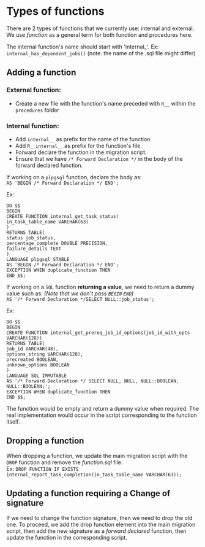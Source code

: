 # Types of functions

There are 2 types of functions that we currently use: internal and external. We use _function_ as a general term for both function and 
procedures here.

The internal function's name should start with 'internal_'. Ex: `internal_has_dependent_jobs()` (note. the name of the .sql file might 
differ)

## Adding a function

### External function:
- Create a new file with the function's name preceded with `R__` within the `procedures` folder  
### Internal function:  
- Add `internal__` as prefix for the name of the function 
- Add `R__internal__` as prefix for the function's file.
- Forward declare the function in the migration script. 
- Ensure that we have `/* Forward Declaration */` in the body of the forward declared function.

If working on a `plpgsql` function, declare the body as:  
`AS 'BEGIN /* Forward Declaration */ END';`  

Ex:  

    DO $$
    BEGIN
    CREATE FUNCTION internal_get_task_status(
    in_task_table_name VARCHAR(63)
    )
    RETURNS TABLE(
    status job_status,
    percentage_complete DOUBLE PRECISION,
    failure_details TEXT
    )
    LANGUAGE plpgsql STABLE
    AS 'BEGIN /* Forward Declaration */ END';
    EXCEPTION WHEN duplicate_function THEN
    END $$;  

If working on a `SQL` function **returning a value**, we need to return a dummy value such as: _(Note that we don't pass `BEGIN` `END`)_  
`AS '/* Forward Declaration */SELECT NULL::job_status';`  

Ex:  

    DO $$
    BEGIN
    CREATE FUNCTION internal_get_prereq_job_id_options(job_id_with_opts VARCHAR(128))
    RETURNS TABLE(
    job_id VARCHAR(48),
    options_string VARCHAR(128),
    precreated BOOLEAN,
    unknown_options BOOLEAN
    )
    LANGUAGE SQL IMMUTABLE
    AS '/* Forward Declaration */ SELECT NULL, NULL, NULL::BOOLEAN, NULL::BOOLEAN;';
    EXCEPTION WHEN duplicate_function THEN
    END $$;

The function would be empty and return a dummy value when required. The real implementation would occur in the script corresponding to 
the function itself.

## Dropping a function
When dropping a function, we update the main migration script with the `DROP` function and remove the _function.sql_ file.  
Ex: `DROP FUNCTION IF EXISTS internal_report_task_completion(in_task_table_name VARCHAR(63));`

## Updating a function requiring a Change of signature

If we need to change the function signature, then we need to drop the old one. To proceed, we add the drop function element into the 
main migration script, then add the new signature as a _forward declared_ function, then update the function in the corresponding 
script.

